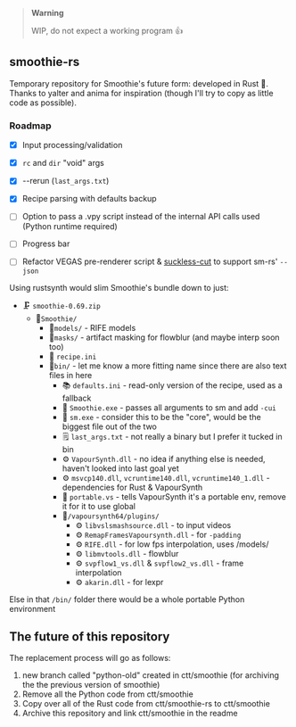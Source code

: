 > **Warning**
>
> WIP, do not expect a working program 👍

## smoothie-rs

Temporary repository for Smoothie's future form: developed in Rust 🦀.
Thanks to yalter and anima for inspiration (though I'll try to copy as little code as possible).

### Roadmap

- [X] Input processing/validation
- [X] ``rc`` and `dir` "void" args
- [X] --rerun (`last_args.txt`)
- [X] Recipe parsing with defaults backup
- [ ] Option to pass a .vpy script instead of the internal API calls used (Python runtime required)
- [ ] Progress bar
- [ ] Refactor VEGAS pre-renderer script & [suckless-cut](https://github.com/couleur-tweak-tips/suckless-cut) to support sm-rs' ``--json``


Using rustsynth would slim Smoothie's bundle down to just:

- 🗜 `smoothie-0.69.zip`
    - 📂``Smoothie/``
        - 📂``models/`` - RIFE models
        - 📂``masks/`` - artifact masking for flowblur (and maybe interp soon too)
        - 📝 ``recipe.ini``
        - 📂``bin/`` - let me know a more fitting name since there are also text files in here
            - 📚 ``defaults.ini`` - read-only version of the recipe, used as a fallback
            - 🧋 ``Smoothie.exe`` - passes all arguments to sm and add `-cui`
            - 💾 ``sm.exe`` - consider this to be the "core", would be the biggest file out of the two
            - 🗒 ``last_args.txt`` - not really a binary but I prefer it tucked in bin
            - ⚙ `VapourSynth.dll` - no idea if anything else is needed, haven't looked into last goal yet
            - ⚙ `msvcp140.dll`, `vcruntime140.dll`, `vcruntime140_1.dll` - dependencies for Rust & VapourSynth
            - 📝 `portable.vs` - tells VapourSynth it's a portable env, remove it for it to use global
            - 📂``/vapoursynth64/plugins/``
                - ⚙ ``libvslsmashsource.dll`` - to input videos
                - ⚙ ``RemapFramesVapoursynth.dll`` - for `-padding`
                - ⚙ ``RIFE.dll`` - for low fps interpolation, uses /models/
                - ⚙ ``libmvtools.dll`` - flowblur
                - ⚙ ``svpflow1_vs.dll`` & ``svpflow2_vs.dll`` - frame interpolation
                - ⚙ ``akarin.dll`` - for lexpr

Else in that ``/bin/`` folder there would be a whole portable Python environment

## The future of this repository

The replacement process will go as follows:

1. new branch called "python-old" created in ctt/smoothie (for archiving the the previous version of smoothie)
2. Remove all the Python code from ctt/smoothie
3. Copy over all of the Rust code from ctt/smoothie-rs to ctt/smoothie
4. Archive this repository and link ctt/smoothie in the readme
